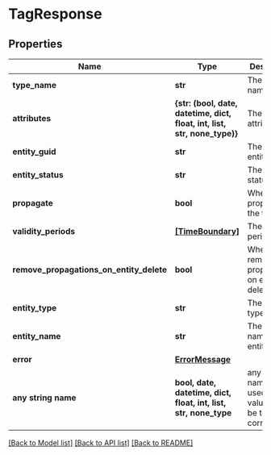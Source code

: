 # TagResponse


## Properties
Name | Type | Description | Notes
------------ | ------------- | ------------- | -------------
**type_name** | **str** | The tag name | [optional] 
**attributes** | **{str: (bool, date, datetime, dict, float, int, list, str, none_type)}** | The tag attributes | [optional] 
**entity_guid** | **str** | The internal entity guid | [optional] 
**entity_status** | **str** | The entity status | [optional] 
**propagate** | **bool** | Whether to propagate the tag | [optional] 
**validity_periods** | [**[TimeBoundary]**](TimeBoundary.md) | The validity periods | [optional] 
**remove_propagations_on_entity_delete** | **bool** | Whether to remove propagations on entity delete | [optional] 
**entity_type** | **str** | The entity type | [optional] 
**entity_name** | **str** | The qualified name of the entity | [optional] 
**error** | [**ErrorMessage**](ErrorMessage.md) |  | [optional] 
**any string name** | **bool, date, datetime, dict, float, int, list, str, none_type** | any string name can be used but the value must be the correct type | [optional]

[[Back to Model list]](../README.md#documentation-for-models) [[Back to API list]](../README.md#documentation-for-api-endpoints) [[Back to README]](../README.md)


